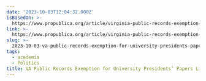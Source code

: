 ```yaml
---
date: '2023-10-03T12:04:32.000Z'
isBasedOn: >-
  https://www.propublica.org/article/virginia-public-records-exemption-university-president-papers
link: >-
  https://www.propublica.org/article/virginia-public-records-exemption-university-president-papers
slug: >-
  2023-10-03-va-public-records-exemption-for-university-presidents-papers-limits-oversi
tags:
  - academia
  - Politics
title: VA Public Records Exemption for University Presidents’ Papers Limits Oversi
---
```


